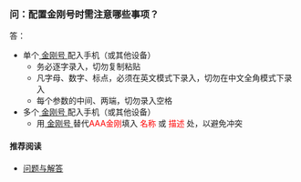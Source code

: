 ### 问：配置金刚号时需注意哪些事项？
答：
- 单个[ 金刚号 ](https://a2zitpro.github.io/web/金刚号)配入手机（或其他设备）
  - 务必逐字录入，切勿复制粘贴
  - 凡字母、数字、标点，必须在英文模式下录入，切勿在中文全角模式下录入
  - 每个参数的中间、两端，切勿录入空格
- 多个[ 金刚号 ](https://a2zitpro.github.io/web/金刚号)配入手机（或其他设备）
  - 用[ 金刚号 ](https://a2zitpro.github.io/web/金刚号)替代<font color="Red">AAA金刚</font>填入<font color="Red"> 名称 </font>或<font color="Red"> 描述 </font>处，以避免冲突

#### 推荐阅读
- [问题与解答](https://a2zitpro.github.io/web/列表-问题与解答)
